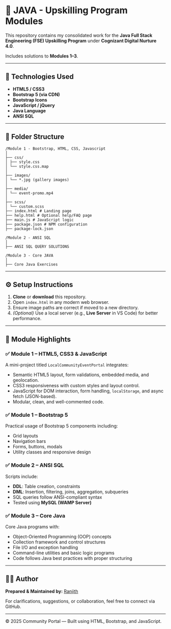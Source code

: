 # 🌟 JAVA - Upskilling Program Modules

This repository contains my consolidated work for the **Java Full Stack Engineering (FSE) Upskilling Program** under **Cognizant Digital Nurture 4.0**.

Includes solutions to **Modules 1–3**.

---

## 📌 Technologies Used

- **HTML5 / CSS3**
- **Bootstrap 5 (via CDN)**
- **Bootstrap Icons**
- **JavaScript / jQuery**
- **Java Language**
- **ANSI SQL**

---

## 📂 Folder Structure
```
/Module 1 - Bootstrap, HTML, CSS, Javascript
│
├── css/
│ ├── style.css
│ └── style.css.map
│
├── images/
│ └── *.jpg (gallery images)
│
├── media/
│ └── event-promo.mp4
│
├── scss/
│ └── custom.scss
├── index.html # Landing page
├── help.html # Optional help/FAQ page
├── main.js # JavaScript logic
├── package.json # NPM configuration
├── package-lock.json

/Module 2 - ANSI SQL
│
├── ANSI SQL QUERY SOLUTIONS

/Module 3 - Core JAVA
│
├── Core Java Exercises

```
---

## ⚙️ Setup Instructions

1. **Clone** or **download** this repository.
2. Open `index.html` in any modern web browser.
3. Ensure image paths are correct if moved to a new directory.
4. *(Optional)* Use a local server (e.g., **Live Server** in VS Code) for better performance.

---

## 🔷 Module Highlights

### ✅ Module 1 – HTML5, CSS3 & JavaScript

A mini-project titled `LocalCommunityEventPortal` integrates:

- Semantic HTML5 layout, form validations, embedded media, and geolocation.
- CSS3 responsiveness with custom styles and layout control.
- JavaScript for DOM interaction, form handling, `localStorage`, and async fetch (JSON-based).
- Modular, clean, and well-commented code.

### ✅ Module 1 – Bootstrap 5

Practical usage of Bootstrap 5 components including:

- Grid layouts
- Navigation bars
- Forms, buttons, modals
- Utility classes and responsive design

### ✅ Module 2 – ANSI SQL

Scripts include:

- **DDL**: Table creation, constraints
- **DML**: Insertion, filtering, joins, aggregation, subqueries
- SQL queries follow ANSI-compliant syntax  
- Tested using **MySQL (WAMP Server)**

### ✅ Module 3 – Core Java

Core Java programs with:

- Object-Oriented Programming (OOP) concepts
- Collection framework and control structures
- File I/O and exception handling
- Command-line utilities and basic logic programs
- Code follows Java best practices with proper structuring

---

## 🙋‍♂️ Author

**Prepared & Maintained by:** [Ranjith](#)

For clarifications, suggestions, or collaboration, feel free to connect via GitHub.

---

© 2025 Community Portal — Built using HTML, Bootstrap, and JavaScript.

